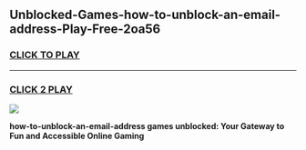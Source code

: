 
## Unblocked-Games-how-to-unblock-an-email-address-Play-Free-2oa56
<h3>
<a href="https://premium76.site?title=how-to-unblock-an-email-address&ref=20M">CLICK TO PLAY</a></h3>
<hr>

<h3>
<a href="https://premium76.site?title=how-to-unblock-an-email-address&ref=20M">CLICK 2 PLAY</a>
  
</h3>

<a href="https://premium76.site?title=how-to-unblock-an-email-address&ref=19M"><img src="https://clearcache.store/games.png"></a>


**how-to-unblock-an-email-address games unblocked: Your Gateway to Fun and Accessible Online Gaming**
